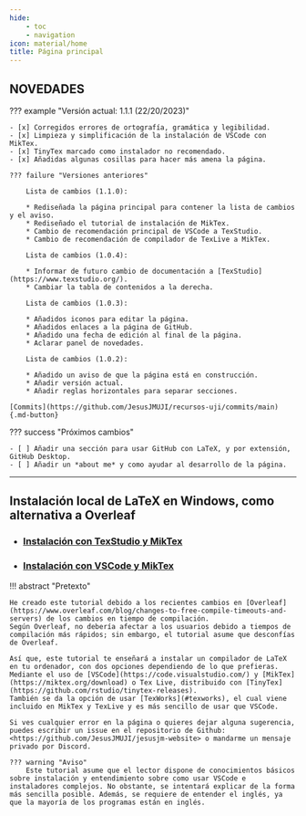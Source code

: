 ```yaml
---
hide:
    - toc
    - navigation
icon: material/home
title: Página principal
---
```


## NOVEDADES

??? example "Versión actual: 1.1.1 (22/20/2023)"

    - [x] Corregidos errores de ortografía, gramática y legibilidad.
    - [x] Limpieza y simplificación de la instalación de VSCode con MikTex.
    - [x] TinyTex marcado como instalador no recomendado. 
    - [x] Añadidas algunas cosillas para hacer más amena la página.

    ??? failure "Versiones anteriores"
        
        Lista de cambios (1.1.0):

        * Rediseñada la página principal para contener la lista de cambios y el aviso.
        * Rediseñado el tutorial de instalación de MikTex.
        * Cambio de recomendación principal de VSCode a TexStudio.
        * Cambio de recomendación de compilador de TexLive a MikTex.

        Lista de cambios (1.0.4):

        * Informar de futuro cambio de documentación a [TexStudio](https://www.texstudio.org/).
        * Cambiar la tabla de contenidos a la derecha.

        Lista de cambios (1.0.3):

        * Añadidos iconos para editar la página.
        * Añadidos enlaces a la página de GitHub.
        * Añadido una fecha de edición al final de la página.
        * Aclarar panel de novedades.

        Lista de cambios (1.0.2):

        * Añadido un aviso de que la página está en construcción.
        * Añadir versión actual. 
        * Añadir reglas horizontales para separar secciones.
    
    [Commits](https://github.com/JesusJMUJI/recursos-uji/commits/main){.md-button}

??? success "Próximos cambios"

    - [ ] Añadir una sección para usar GitHub con LaTeX, y por extensión, GitHub Desktop.
    - [ ] Añadir un *about me* y como ayudar al desarrollo de la página.

---

## Instalación local de LaTeX en Windows, como alternativa a Overleaf

* ### [Instalación con TexStudio y MikTex](latex_install.md)

* ### [Instalación con VSCode y MikTex](latex_vscode.md)

!!! abstract "Pretexto"

    He creado este tutorial debido a los recientes cambios en [Overleaf](https://www.overleaf.com/blog/changes-to-free-compile-timeouts-and-servers) de los cambios en tiempo de compilación.
    Según Overleaf, no debería afectar a los usuarios debido a tiempos de compilación más rápidos; sin embargo, el tutorial asume que desconfías de Overleaf.

    Así que, este tutorial te enseñará a instalar un compilador de LaTeX en tu ordenador, con dos opciones dependiendo de lo que prefieras. Mediante el uso de [VSCode](https://code.visualstudio.com/) y [MikTex](https://miktex.org/download) o Tex Live, distribuido con [TinyTex](https://github.com/rstudio/tinytex-releases).
    También se da la opción de usar [TexWorks](#texworks), el cual viene incluido en MikTex y TexLive y es más sencillo de usar que VSCode.

    Si ves cualquier error en la página o quieres dejar alguna sugerencia, puedes escribir un issue en el repositorio de Github: <https://github.com/JesusJMUJI/jesusjm-website> o mandarme un mensaje privado por Discord.

    ??? warning "Aviso"
        Este tutorial asume que el lector dispone de conocimientos básicos sobre instalación y entendimiento sobre como usar VSCode e instaladores complejos. No obstante, se intentará explicar de la forma más sencilla posible. Además, se requiere de entender el inglés, ya que la mayoría de los programas están en inglés.
